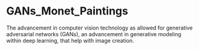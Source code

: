 # GANs_Monet_Paintings
The advancement in computer vision technology as allowed for generative adversarial networks (GANs), an advancement in generative modeling within deep learning, that help with image creation.
